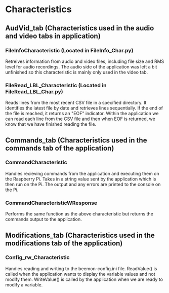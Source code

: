 # Characteristics

## AudVid_tab (Characteristics used in the audio and video tabs in application)
### FileInfoCharacteristic (Located in FileInfo_Char.py)
Retreives information from audio and video files, including file size and RMS level for audio recordings. The audio side of the application was left a bit unfinished so this characteristic is mainly only used in the video tab. 

### FileRead_LBL_Characteristic (Located in FileRead_LBL_Char.py)
Reads lines from the most recent CSV file in a specified directory. It identifies the latest file by date and retrieves lines sequentially. If the end of the file is reached, it returns an "EOF" indicator. Within the application we can read each line from the CSV file and then when EOF is returned, we know that we have finished reading the file.


## Commands_tab (Characteristics used in the commands tab of the application)
### CommandCharacteristic
Handles recieving commands from the application and executing them on the Raspberry Pi. Takes in a string value sent by the application which is then run on the Pi. The output and any errors are printed to the console on the Pi.

### CommandCharacteristicWResponse
Performs the same function as the above characteristic but returns the commands output to the application. 


## Modifications_tab (Characteristics used in the modifications tab of the application)
### Config_rw_Characteristic
Handles reading and writing to the beemon-config.ini file. ReadValue() is called when the application wants to display the variable values and not modify them. WriteValue() is called by the application when we are ready to modify a variable.
